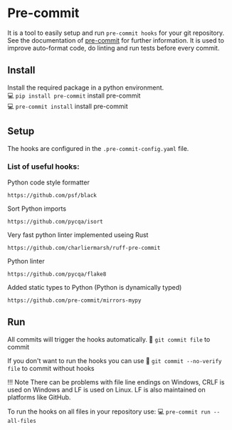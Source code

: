 # Pre-commit

It is a tool to easily setup and run `pre-commit hooks` for your git repository.
See the documentation of [pre-commit](https://pre-commit.com/) for further information.
It is used to improve auto-format code, do linting and run tests before every commit.

## Install

Install the required package in a python environment. <br>
💻 `pip install pre-commit` install pre-commit <br>
💻 `pre-commit install` install pre-commit

## Setup

The hooks are configured in the `.pre-commit-config.yaml` file.

### List of useful hooks:

Python code style formatter

    https://github.com/psf/black

Sort Python imports

    https://github.com/pycqa/isort

Very fast python linter implemented useing Rust

    https://github.com/charliermarsh/ruff-pre-commit

Python linter

    https://github.com/pycqa/flake8

Added static types to Python (Python is dynamically typed)

    https://github.com/pre-commit/mirrors-mypy

## Run

All commits will trigger the hooks automatically.
💠 `git commit file` to commit

If you don't want to run the hooks you can use
💠 `git commit --no-verify file` to commit without hooks

!!! Note
There can be problems with file line endings on Windows, CRLF is used on Windows and LF is used on Linux.
LF is also maintained on platforms like GitHub.

To run the hooks on all files in your repository use:
💻 `pre-commit run --all-files`
